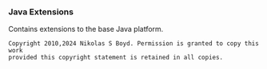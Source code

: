 ### Java Extensions

Contains extensions to the base Java platform.

```
Copyright 2010,2024 Nikolas S Boyd. Permission is granted to copy this work 
provided this copyright statement is retained in all copies.
```
